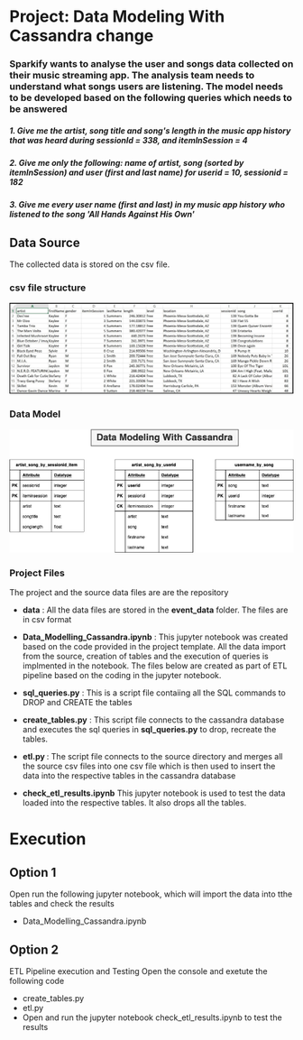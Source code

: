 # Project: Data Modeling With Cassandra change

### Sparkify wants to analyse the user and songs data collected on their music streaming app. The analysis team needs to understand what songs users are listening. The model needs to be developed based on the following queries which needs to be answered

##### 1. Give me the artist, song title and song's length in the music app history that was heard during  sessionId = 338, and itemInSession  = 4
##### 2. Give me only the following: name of artist, song (sorted by itemInSession) and user (first and last name) for userid = 10, sessionid = 182
##### 3. Give me every user name (first and last) in my music app history who listened to the song 'All Hands Against His Own'

## Data Source 
The collected data is stored on the csv file.

### csv file structure
![DataModelcassandra](images/image_event_datafile_new.jpg "datamodelwithcassandra")

### Data Model
![DataModelcassandra](images/Data_Modeling_With_Cassandra.jpg "datamodelwithcassandra")

### Project Files

The project and the source data files are are the repository

- <b>data</b> : All the data files are stored in the <b>event_data</b> folder. The files are in csv format

- <b>Data_Modelling_Cassandra.ipynb</b> : This jupyter notebook was created based on the code provided in the project template. All the data import from the source, creation of tables and the execution of queries is implmented in the notebook. The files below are created as part of ETL pipeline based on the coding in the jupyter notebook.

- <b>sql_queries.py</b> : This is a script file contaiing all the SQL commands to DROP and CREATE the tables

- <b>create_tables.py</b> : This script file connects to the cassandra database and executes the sql queries in <b>sql_queries.py</b> to drop, recreate the tables.

- <b>etl.py </b> : The script file connects to the source directory and merges all the source csv files into one csv file which is then used to insert the data into the respective tables in the cassandra database

- <b>check_etl_results.ipynb</b> This jupyter notebook is used to test the data loaded into the respective tables. It also drops all the tables. 

# Execution 
## Option 1
Open run the following jupyter notebook, which will import the data into tthe tables and check the results
- Data_Modelling_Cassandra.ipynb 


## Option 2 
ETL Pipeline execution and Testing
Open the console and exetute the following code
- create_tables.py
- etl.py
- Open and run the jupyter notebook check_etl_results.ipynb to test the results
